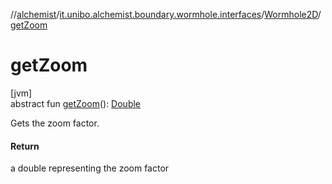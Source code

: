 //[alchemist](../../../index.md)/[it.unibo.alchemist.boundary.wormhole.interfaces](../index.md)/[Wormhole2D](index.md)/[getZoom](get-zoom.md)

# getZoom

[jvm]\
abstract fun [getZoom](get-zoom.md)(): [Double](https://kotlinlang.org/api/latest/jvm/stdlib/kotlin/-double/index.html)

Gets the zoom factor.

#### Return

a double representing the zoom factor
